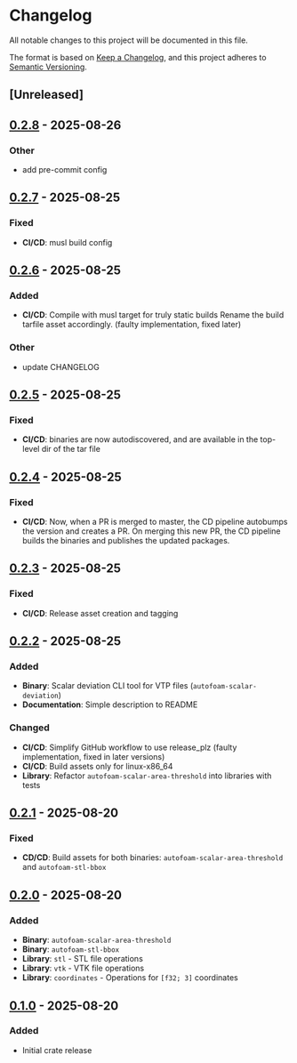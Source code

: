 # Changelog

All notable changes to this project will be documented in this file.

The format is based on [Keep a Changelog](https://keepachangelog.com/en/1.0.0/),
and this project adheres to [Semantic Versioning](https://semver.org/spec/v2.0.0.html).

## [Unreleased]

## [0.2.8](https://github.com/bmblb3/autofoam/compare/v0.2.7...v0.2.8) - 2025-08-26

### Other

- add pre-commit config

## [0.2.7](https://github.com/bmblb3/autofoam/compare/v0.2.6...v0.2.7) - 2025-08-25

### Fixed

- **CI/CD**: musl build config

## [0.2.6](https://github.com/bmblb3/autofoam/compare/v0.2.5...v0.2.6) - 2025-08-25

### Added

- **CI/CD**: Compile with musl target for truly static builds
             Rename the build tarfile asset accordingly. (faulty implementation, fixed later)

### Other

- update CHANGELOG

## [0.2.5](https://github.com/bmblb3/autofoam/compare/v0.2.4...v0.2.5) - 2025-08-25

### Fixed

- **CI/CD**: binaries are now autodiscovered, and are available in the top-level dir of the tar file

## [0.2.4](https://github.com/bmblb3/autofoam/compare/v0.2.3...v0.2.4) - 2025-08-25

### Fixed

- **CI/CD**: Now, when a PR is merged to master, the CD pipeline autobumps the version and creates a PR.
             On merging this new PR, the CD pipeline builds the binaries and publishes the updated packages.

## [0.2.3](https://github.com/bmblb3/autofoam/compare/v0.2.2...v0.2.3) - 2025-08-25

### Fixed

- **CI/CD**: Release asset creation and tagging

## [0.2.2](https://github.com/bmblb3/autofoam/compare/v0.2.1...v0.2.2) - 2025-08-25

### Added

- **Binary**: Scalar deviation CLI tool for VTP files (`autofoam-scalar-deviation`)
- **Documentation**: Simple description to README

### Changed

- **CI/CD**: Simplify GitHub workflow to use release_plz (faulty implementation, fixed in later versions)
- **CI/CD**: Build assets only for linux-x86_64
- **Library**: Refactor `autofoam-scalar-area-threshold` into libraries with tests

## [0.2.1](https://github.com/bmblb3/autofoam/compare/v0.2.0...v0.2.1) - 2025-08-20

### Fixed

- **CD/CD**: Build assets for both binaries: `autofoam-scalar-area-threshold` and `autofoam-stl-bbox`

## [0.2.0](https://github.com/bmblb3/autofoam/compare/v0.1.0...v0.2.0) - 2025-08-20

### Added

- **Binary**: `autofoam-scalar-area-threshold`
- **Binary**: `autofoam-stl-bbox`
- **Library**: `stl` - STL file operations
- **Library**: `vtk` - VTK file operations
- **Library**: `coordinates` - Operations for `[f32; 3]` coordinates

## [0.1.0](https://github.com/bmblb3/autofoam/commits/v0.1.0) - 2025-08-20

### Added

- Initial crate release
